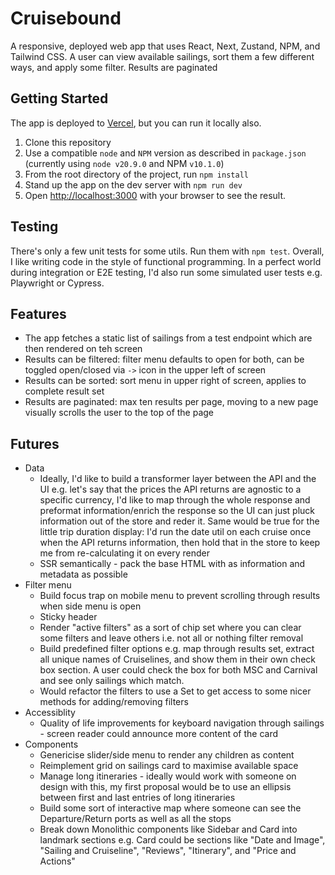 # Cruisebound

A responsive, deployed web app that uses React, Next, Zustand, NPM, and Tailwind CSS. A user can view available sailings, sort them a few different ways, and apply some filter. Results are
paginated

## Getting Started

The app is deployed to [Vercel](https://cruisebound-takehome-mk.vercel.app/), but you can run it locally also.

1. Clone this repository
1. Use a compatible `node` and `NPM` version as described in `package.json` (currently using `node v20.9.0` and NPM `v10.1.0`)
1. From the root directory of the project, run `npm install`
1. Stand up the app on the dev server with `npm run dev`
1. Open [http://localhost:3000](http://localhost:3000) with your browser to see the result.

## Testing

There's only a few unit tests for some utils. Run them with `npm test`. Overall, I like writing code in the style of functional programming. In a perfect world during integration or E2E testing, I'd also run some simulated user tests e.g. Playwright or Cypress.

## Features

- The app fetches a static list of sailings from a test endpoint which are then rendered on teh screen
- Results can be filtered: filter menu defaults to open for both, can be toggled open/closed via `->` icon in the upper left of screen
- Results can be sorted: sort menu in upper right of screen, applies to complete result set
- Results are paginated: max ten results per page, moving to a new page visually scrolls the user to the top of the page

## Futures

- Data
  - Ideally, I'd like to build a transformer layer between the API and the UI e.g. let's say that the prices the API returns are agnostic to a specific currency, I'd like to map through the whole response and preformat information/enrich the response so the UI can just pluck information out of the store and reder it. Same would be true for the little trip duration display: I'd run the date util on each cruise once when the API returns information, then hold that in the store to keep me from re-calculating it on every render
  - SSR semantically - pack the base HTML with as information and metadata as possible
- Filter menu
  - Build focus trap on mobile menu to prevent scrolling through results when side menu is open
  - Sticky header
  - Render "active filters" as a sort of chip set where you can clear some filters and leave others i.e. not all or nothing filter removal
  - Build predefined filter options e.g. map through results set, extract all unique names of Cruiselines, and show them in their own check box section. A user could check the box for both MSC and Carnival and see only sailings which match.
  - Would refactor the filters to use a Set to get access to some nicer methods for adding/removing filters
- Accessiblity
  - Quality of life improvements for keyboard navigation through sailings - screen reader could announce more content of the card
- Components
  - Genericise slider/side menu to render any children as content
  - Reimplement grid on sailings card to maximise available space
  - Manage long itineraries - ideally would work with someone on design with this, my first proposal would be to use an ellipsis between first and last entries of long itineraries
  - Build some sort of interactive map where someone can see the Departure/Return ports as well as all the stops
  - Break down Monolithic components like Sidebar and Card into landmark sections e.g. Card could be sections like "Date and Image", "Sailing and Cruiseline", "Reviews", "Itinerary", and "Price and Actions"

